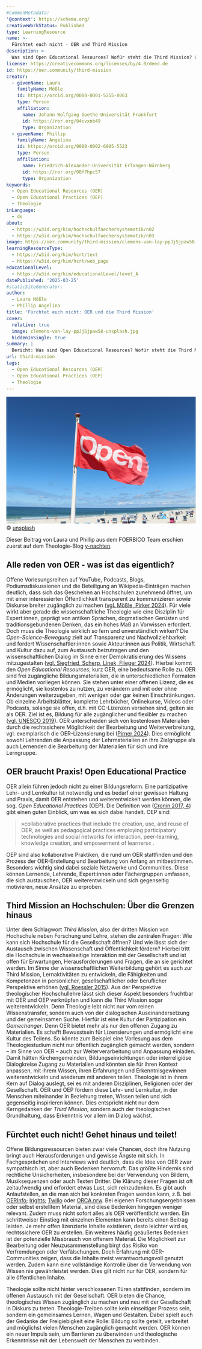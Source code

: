 ```yaml
---
#commonMetadata:
'@context': https://schema.org/
creativeWorkStatus: Published
type: LearningResource
name: >-
  Fürchtet euch nicht - OER und Third Mission 
description: >-
  Was sind Open Educational Resources? Wofür steht die Third Mission? Und was hat das mit Theologie zu tun? Phillip Angelina und Laura Mößle geben Einblick in die vielfältige Welt des „open“
license: https://creativecommons.org/licenses/by/4.0/deed.de
id: https://oer.community/third-mission
creator:
  - givenName: Laura
    familyName: Mößle
    id: https://orcid.org/0000-0001-5255-8063
    type: Person
    affiliation:
      name: Johann Wolfgang Goethe-Universität Frankfurt
      id: https://ror.org/04cvxnb49
      type: Organization
  - givenName: Phillip
    familyName: Angelina
    id: https://orcid.org/0000-0002-6905-5523
    type: Person
    affiliation:
      name: Friedrich-Alexander-Universität Erlangen-Nürnberg
      id: https://ror.org/00f7hpc57
      type: Organization
keywords:
  - Open Educational Resources (OER)
  - Open Educational Practices (OEP)
  - Theologie
inLanguage:
  - de
about:
  - https://w3id.org/kim/hochschulfaechersystematik/n02
  - https://w3id.org/kim/hochschulfaechersystematik/n03
image: https://oer.community/third-mission/clemens-van-lay-ppJjSjpaw58-unsplash.jpg
learningResourceType:
  - https://w3id.org/kim/hcrt/text
  - https://w3id.org/kim/hcrt/web_page
educationalLevel:
  - https://w3id.org/kim/educationalLevel/level_A
datePublished: '2025-03-25'
#staticSiteGenerator:
author:
  - Laura Mößle
  - Phillip Angelina
title: 'Fürchtet euch nicht: OER und die Third Mission'
cover:
  relative: true
  image: clemens-van-lay-ppJjSjpaw58-unsplash.jpg
  hiddenInSingle: true
summary: |
  Bericht: Was sind Open Educational Resources? Wofür steht die Third Mission? Und was hat das mit Theologie zu tun? Phillip Angelina und Laura Mößle geben Einblick in die vielfältige Welt des „open“
url: third-mission
tags:
  - Open Educational Resources (OER)
  - Open Educational Practices (OEP)
  - Theologie
---
```


![Eine rote Flagge am Strand mit dem Aufdruck "Open"](clemens-van-lay-ppJjSjpaw58-unsplash.jpg)
© [unsplash](https://unsplash.com/de/fotos/eine-rote-offene-flagge-an-einem-strand-am-meer-ppJjSjpaw58)

Dieser Beitrag von Laura und Phillip aus dem FOERBICO Team erschien zuerst auf dem Theologie-Blog [y-nachten](https://y-nachten.de/2025/03/oer-und-die-third-mission/).

## Alle reden von OER - was ist das eigentlich?

Offene Vorlesungsreihen auf YouTube, Podcasts, Blogs, Podiumsdiskussionen und die Beteiligung an Wikipedia-Einträgen machen deutlich, dass sich das Geschehen an Hochschulen zunehmend öffnet, um mit einer interessierten Öffentlichkeit transparent zu kommunizieren sowie Diskurse breiter zugänglich zu machen ([vgl. Mößle, Pirker 2024](https://www.theo-web.de/ausgaben/2023/22-jahrgang-2023-heft-1/news/open-educational-practices-als-wissenstransfer-welche-potenziale-hat-die-religionspaedagogik-auf-dem-weg-ins-open)).
Für viele wirkt aber gerade die wissenschaftliche Theologie wie eine Disziplin für Expert:innen, geprägt von antiken Sprachen, dogmatischen Gerüsten und traditionsgebundenen Denken, das ein hohes Maß an Vorwissen erfordert.
Doch muss die Theologie wirklich so fern und unverständlich wirken? Die *Open-Science-Bewegung* zielt auf Transparenz und Nachvollziehbarkeit und fordert Wissenschaftler:innen sowie Akteur:innen aus Politik, Wirtschaft und Kultur dazu auf, zum Austausch beizutragen und den wissenschaftlichen Dialog im Sinne einer Demokratisierung des Wissens mitzugestalten ([vgl. Siegfried, Scherp, Linek, Flieger 2024](https://www.econstor.eu/handle/10419/303026)). Hierbei kommt den *Open Educational Resources*, kurz OER, eine bedeutsame Rolle zu.
OER sind frei zugängliche Bildungsmaterialien, die in unterschiedlichen Formaten und Medien vorliegen können. Sie stehen unter einer offenen Lizenz, die es ermöglicht, sie kostenlos zu nutzen, zu verändern und mit oder ohne Änderungen weiterzugeben, mit wenigen oder gar keinen Einschränkungen. Ob einzelne Arbeitsblätter, komplette Lehrbücher, Onlinekurse, Videos oder Podcasts, solange sie offen, d.h. mit CC-Lizenzen versehen sind, gelten sie als OER.
Ziel ist es, Bildung für alle zugänglicher und flexibler zu machen ([vgl. UNESCO 2019](https://www.unesco.org/en/open-educational-resources)). OER unterscheiden sich von kostenlosen Materialien durch die rechtssichere Möglichkeit der Bearbeitung und Weiterverbreitung, vgl. exemplarisch die OER-Lizensierung bei ([Pirner 2024](https://oer.community/sind-youtube-videos-oer-faehig/)).
Dies ermöglicht sowohl Lehrenden die Anpassung der Lehrmaterialien an ihre Zielgruppe als auch Lernenden die Bearbeitung der Materialien für sich und ihre Lerngruppe.

## OER braucht Praxis! Open Educational Practice

OER allein führen jedoch nicht zu einer Bildungsreform. Eine partizipative Lehr- und Lernkultur ist notwendig und es bedarf einer gewissen Haltung und Praxis, damit OER entstehen und weiterentwickelt werden können, die sog. *Open Educational Practices* (OEP). Die Definition von ([Cronin 2017, 4](https://www.irrodl.org/index.php/irrodl/article/view/3096/4263)) gibt einen guten Einblick, um was es sich dabei handelt. OEP sind:

> »collaborative practices that include the creation, use, and reuse of OER, as well as pedagogical practices employing participatory technologies and social networks for interaction, peer-learning, knowledge creation, and empowerment of learners« .

OEP sind also kollaborative Praktiken, die rund um OER stattfinden und den Prozess der OER-Erstellung und Bearbeitung von Anfang an mitbestimmen. Besonders wichtig sind dabei soziale Netzwerke und Communities. Diese können Lernende, Lehrende, Expert:innen oder Fächergruppen umfassen, die sich austauschen, OER weiterentwickeln und sich gegenseitig motivieren, neue Ansätze zu erproben.

## Third Mission an Hochschulen: Über die Grenzen hinaus

Unter dem Schlagwort *Third Mission*, also der dritten Mission von Hochschule neben Forschung und Lehre, stehen die zentralen Fragen: Wie kann sich Hochschule für die Gesellschaft öffnen? Und wie lässt sich der Austausch zwischen Wissenschaft und Öffentlichkeit fördern? Hierbei tritt die Hochschule in wechselseitige Interaktion mit der Gesellschaft und ist offen für Erwartungen, Herausforderungen und Fragen, die an sie gerichtet werden. Im Sinne der wissenschaftlichen Weiterbildung gehört es auch zur Third Mission, Lernaktivitäten zu entwickeln, die Fähigkeiten und Kompetenzen in persönlicher, gesellschaftlicher oder beruflicher Perspektive erhöhen ([vgl. Roessler 2015](https://www.wissenschaftsmanagement.de/dateien/dateien/weiterbildung/downloaddateien/wim_2015_02_isabell_roessler_third_mission.pdf)).
Aus der Perspektive theologischer Hochschullehre lässt sich dieser Aspekt besonders fruchtbar mit OER und OEP verknüpfen und kann die Third Mission sogar weiterentwickeln. Denn Theologie lebt nicht nur vom reinen Wissenstransfer, sondern auch von der dialogischen Auseinandersetzung und der gemeinsamen Suche. Hierfür ist eine Kultur der Partizipation ein *Gamechanger*.
 Denn OER bietet mehr als nur den offenen Zugang zu Materialien. Es schafft Bewusstsein für Lizensierungen und ermöglicht eine Kultur des Teilens. So könnte zum Beispiel eine Vorlesung aus dem Theologiestudium nicht nur öffentlich zugänglich gemacht werden, sondern – im Sinne von OER – auch zur Weiterverarbeitung und Anpassung einladen. Damit hätten Kirchengemeinden, Bildungseinrichtungen oder interreligiöse Dialogkreise Zugang zu Materialien und könnten sie für ihren Kontext anpassen, mit ihrem Wissen, ihren Erfahrungen und Erkenntnisgewinnen weiterentwickeln und wiederum mit anderen teilen.
 Theologie ist in ihrem Kern auf Dialog auslegt, sei es mit anderen Disziplinen, Religionen oder der Gesellschaft. OER und OEP fördern diese Lehr- und Lernkultur, in der Menschen miteinander in Beziehung treten, Wissen teilen und sich gegenseitig inspirieren können. Dies entspricht nicht nur dem Kerngedanken der *Third Mission*, sondern auch der theologischen Grundhaltung, dass Erkenntnis vor allem im Dialog wächst.

## Fürchtet euch nicht! Gehet hinaus und teilet!

Offene Bildungsressourcen bieten zwar viele Chancen, doch ihre Nutzung bringt auch Herausforderungen und gewisse Ängste mit sich. In Fachgesprächen und Interviews wird deutlich, dass die Idee von OER zwar sympathisch ist, aber auch Bedenken hervorruft.
Das größte Hindernis sind rechtliche Unsicherheiten, insbesondere bei der Verwendung von Bildern, Musiksequenzen oder auch Texten Dritter. Die Klärung dieser Fragen ist oft zeitaufwendig und erfordert etwas Lust, sich reinzudenken.
Es gibt auch Anlaufstellen, an die man sich bei konkreten Fragen wenden kann, z.B. bei [OERInfo](https://open-educational-resources.de/tag/rechtsfragen/); [Irights](https://irights.info/); [Twillo](https://twillo.de) oder [ORCA.nrw](https://www.orca.nrw/blog/category/rechtsinformationsstelle).
Bei eigenen Forschungsergebnissen oder selbst erstelltem Material, sind diese Bedenken hingegen weniger relevant. Zudem muss nicht sofort alles als OER veröffentlicht werden. Ein schrittweiser Einstieg mit einzelnen Elementen kann bereits einen Beitrag leisten. Je mehr offen lizenzierte Inhalte existieren, desto leichter wird es, rechtssichere OER zu erstellen.
Ein weiteres häufig geäußertes Bedenken ist der potenzielle Missbrauch von offenem Material. Die Möglichkeit zur Bearbeitung oder Neuzusammenstellung birgt das Risiko von Verfremdungen oder Verfälschungen.
Doch Erfahrung mit OER-Communities zeigen, dass die Inhalte meist verantwortungsvoll genutzt werden. Zudem kann eine vollständige Kontrolle über die Verwendung von Wissen nie gewährleistet werden. Dies gilt nicht nur für OER, sondern für alle öffentlichen Inhalte.

Theologie sollte nicht hinter verschlossenen Türen stattfinden, sondern im offenen Austausch mit der Gesellschaft.
OER bieten die Chance, theologisches Wissen zugänglich zu machen und neu mit der Gesellschaft in Diskurs zu treten. Theologie-Treiben sollte kein einseitiger Prozess sein, sondern ein gemeinsames Lernen, Wagen und Gestalten.
Dabei spielt auch der Gedanke der Freigiebigkeit eine Rolle: Bildung sollte geteilt, verbreitet und möglichst vielen Menschen zugänglich gemacht werden. OER können ein neuer Impuls sein, um Barrieren zu überwinden und theologische Erkenntnisse mit der Lebenswelt der Menschen zu verbinden.
